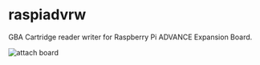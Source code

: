 # raspiadvrw
GBA Cartridge reader writer for Raspberry Pi ADVANCE Expansion Board.

![attach board](https://user-images.githubusercontent.com/20790149/39209319-80b22904-4840-11e8-961f-5b97fc933c2c.jpg)
